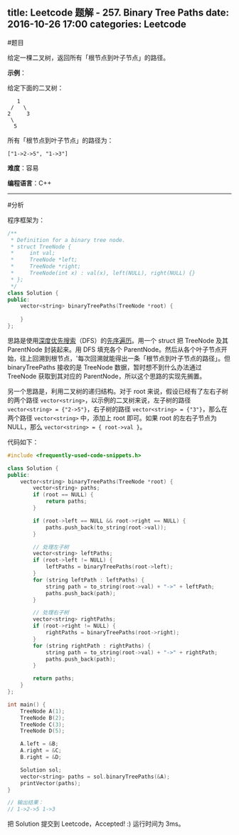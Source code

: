 title: Leetcode 题解 - 257. Binary Tree Paths
date: 2016-10-26 17:00
categories: Leetcode
---

#题目

给定一棵二叉树，返回所有「根节点到叶子节点」的路径。

<!-- more -->

**示例**：

给定下面的二叉树：

       1
     /   \
    2     3
     \
      5

所有「根节点到叶子节点」的路径为：

    ["1->2->5", "1->3"]

**难度**：容易

**编程语言**：C++

---

#分析

程序框架为：

```cpp
/**
 * Definition for a binary tree node.
 * struct TreeNode {
 *     int val;
 *     TreeNode *left;
 *     TreeNode *right;
 *     TreeNode(int x) : val(x), left(NULL), right(NULL) {}
 * };
 */
class Solution {
public:
    vector<string> binaryTreePaths(TreeNode *root) {
        
    }
};
```

思路是使用[深度优先搜索](https://zh.wikipedia.org/zh-hans/%E6%B7%B1%E5%BA%A6%E4%BC%98%E5%85%88%E6%90%9C%E7%B4%A2)（DFS）的[先序遍历](https://zh.wikipedia.org/wiki/%E6%A0%91%E7%9A%84%E9%81%8D%E5%8E%86#.E5.85.88.E5.BA.8F.E9.81.8D.E5.8E.86.28Pre-Order_Traversal.29)。用一个 struct 把 TreeNode 及其 ParentNode 封装起来。用 DFS 填充各个 ParentNode。然后从各个叶子节点开始，往上回溯到根节点，'每次回溯就能得出一条「根节点到叶子节点的路径」。但 binaryTreePaths 接收的是 TreeNode 数据，暂时想不到什么办法通过 TreeNode 获取到其对应的 ParentNode，所以这个思路的实现先搁置。

另一个思路是，利用二叉树的递归结构。对于 root 来说，假设已经有了左右子树的两个路径 `vector<string>`，以示例的二叉树来说，左子树的路径 `vector<string> = {"2->5"}`，右子树的路径 `vector<string> = {"3"}`，那么在两个路径 `vector<string>` 中，添加上 root 即可。如果 root 的左右子节点为 NULL，那么 `vector<string> = { root->val }`。

代码如下：

```cpp
#include <frequently-used-code-snippets.h>

class Solution {
public:
    vector<string> binaryTreePaths(TreeNode *root) {
        vector<string> paths;
        if (root == NULL) {
            return paths;
        }

        if (root->left == NULL && root->right == NULL) {
            paths.push_back(to_string(root->val));
        }

        // 处理左子树
        vector<string> leftPaths;
        if (root->left != NULL) {
            leftPaths = binaryTreePaths(root->left);
        }
        for (string leftPath : leftPaths) {
            string path = to_string(root->val) + "->" + leftPath;
            paths.push_back(path);
        }

        // 处理右子树
        vector<string> rightPaths;
        if (root->right != NULL) {
            rightPaths = binaryTreePaths(root->right);
        }
        for (string rightPath : rightPaths) {
            string path = to_string(root->val) + "->" + rightPath;
            paths.push_back(path);
        }

        return paths;
    }
};

int main() {
    TreeNode A(1);
    TreeNode B(2);
    TreeNode C(3);
    TreeNode D(5);

    A.left = &B;
    A.right = &C;
    B.right = &D;

    Solution sol;
    vector<string> paths = sol.binaryTreePaths(&A);
    printVector(paths);
}

// 输出结果：
// 1->2->5 1->3
```

把 Solution 提交到 Leetcode，Accepted! :) 运行时间为 3ms。
